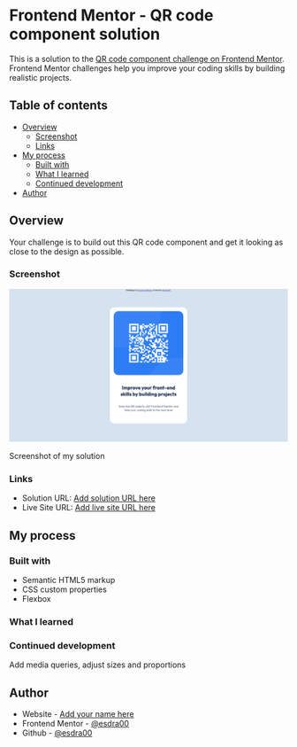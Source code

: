 # Frontend Mentor - QR code component solution

This is a solution to the [QR code component challenge on Frontend Mentor](https://www.frontendmentor.io/challenges/qr-code-component-iux_sIO_H). Frontend Mentor challenges help you improve your coding skills by building realistic projects.

## Table of contents

-    [Overview](#overview)
     -    [Screenshot](#screenshot)
     -    [Links](#links)
-    [My process](#my-process)
     -    [Built with](#built-with)
     -    [What I learned](#what-i-learned)
     -    [Continued development](#continued-development)
-    [Author](#author)

## Overview

Your challenge is to build out this QR code component and get it looking as close to the design as possible.

### Screenshot

![](./screenshot.png)

Screenshot of my solution

### Links

-    Solution URL: [Add solution URL here](https://your-solution-url.com)
-    Live Site URL: [Add live site URL here](https://your-live-site-url.com)

## My process

### Built with

-    Semantic HTML5 markup
-    CSS custom properties
-    Flexbox

### What I learned

### Continued development

Add media queries, adjust sizes and proportions

## Author

-    Website - [Add your name here](https://www.your-site.com)
-    Frontend Mentor - [@esdra00](https://www.frontendmentor.io/profile/esdra00)
-    Github - [@esdra00](https://github.com/esdra00)
